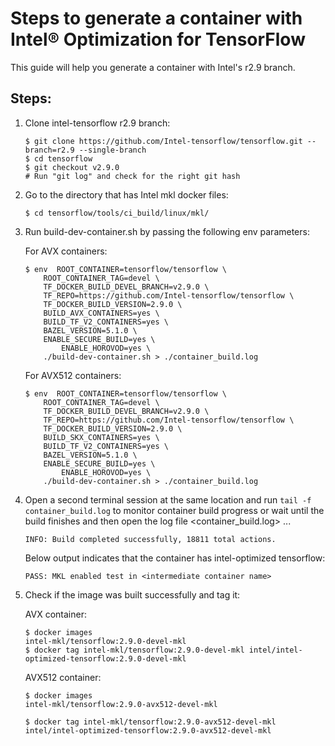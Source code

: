 # Steps to generate a container with Intel® Optimization for TensorFlow

This guide will help you generate a container with Intel's r2.9 branch.

## Steps:

1. Clone intel-tensorflow r2.9 branch:

    ```
    $ git clone https://github.com/Intel-tensorflow/tensorflow.git --branch=r2.9 --single-branch
    $ cd tensorflow
    $ git checkout v2.9.0
    # Run "git log" and check for the right git hash
    ```

2.  Go to the directory that has Intel mkl docker files:

    ```
    $ cd tensorflow/tools/ci_build/linux/mkl/
    ```

3.  Run build-dev-container.sh by passing the following env parameters:

    For AVX containers:

    ```
    $ env  ROOT_CONTAINER=tensorflow/tensorflow \
    	ROOT_CONTAINER_TAG=devel \
    	TF_DOCKER_BUILD_DEVEL_BRANCH=v2.9.0 \
    	TF_REPO=https://github.com/Intel-tensorflow/tensorflow \
    	TF_DOCKER_BUILD_VERSION=2.9.0 \
    	BUILD_AVX_CONTAINERS=yes \
    	BUILD_TF_V2_CONTAINERS=yes \    	
    	BAZEL_VERSION=5.1.0 \    	
    	ENABLE_SECURE_BUILD=yes \
            ENABLE_HOROVOD=yes \
    	./build-dev-container.sh > ./container_build.log
    ```

    For AVX512 containers:

    ```
    $ env  ROOT_CONTAINER=tensorflow/tensorflow \
    	ROOT_CONTAINER_TAG=devel \
    	TF_DOCKER_BUILD_DEVEL_BRANCH=v2.9.0 \
    	TF_REPO=https://github.com/Intel-tensorflow/tensorflow \
    	TF_DOCKER_BUILD_VERSION=2.9.0 \
    	BUILD_SKX_CONTAINERS=yes \
    	BUILD_TF_V2_CONTAINERS=yes \    	
    	BAZEL_VERSION=5.1.0 \    	
    	ENABLE_SECURE_BUILD=yes \
            ENABLE_HOROVOD=yes \
    	./build-dev-container.sh > ./container_build.log
    ```  

4.  Open a second terminal session at the same location and run `tail -f container_build.log` to monitor container build progress
    or wait until the build finishes and then open the log file <container_build.log> ...

    ```
    INFO: Build completed successfully, 18811 total actions.
    ```

    Below output indicates that the container has intel-optimized tensorflow:

    ```
    PASS: MKL enabled test in <intermediate container name>
    ```

5.  Check if the image was built successfully and tag it:

    AVX container:

    ```
    $ docker images
    intel-mkl/tensorflow:2.9.0-devel-mkl
    $ docker tag intel-mkl/tensorflow:2.9.0-devel-mkl intel/intel-optimized-tensorflow:2.9.0-devel-mkl
    ```   

    AVX512 container:

    ```
    $ docker images
    intel-mkl/tensorflow:2.9.0-avx512-devel-mkl
    
    $ docker tag intel-mkl/tensorflow:2.9.0-avx512-devel-mkl intel/intel-optimized-tensorflow:2.9.0-avx512-devel-mkl
    ``` 
